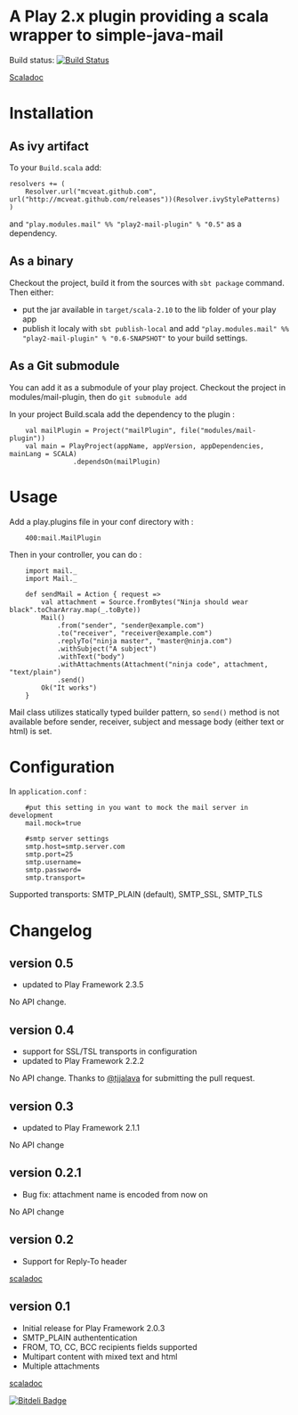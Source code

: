 A Play 2.x plugin providing a scala wrapper to simple-java-mail
===============================================================

Build status: [![Build Status](https://secure.travis-ci.org/mcveat/mail-plugin.png?branch=master)](https://travis-ci.org/mcveat/mail-plugin)

[Scaladoc](http://mcveat.github.io/mail-plugin/api/0.2/index.html)

Installation
============

As ivy artifact
---------------

To your `Build.scala` add:

    resolvers += (
        Resolver.url("mcveat.github.com", url("http://mcveat.github.com/releases"))(Resolver.ivyStylePatterns)
    )

and `"play.modules.mail" %% "play2-mail-plugin" % "0.5"` as a dependency.

As a binary
-----------

Checkout the project, build it from the sources with `sbt package` command. Then either:
* put the jar available in `target/scala-2.10` to the lib folder of your play app
* publish it localy with `sbt publish-local` and add `"play.modules.mail" %% "play2-mail-plugin" % "0.6-SNAPSHOT"` to your build settings.

As a Git submodule
------------------
You can add it as a submodule of your play project.
Checkout the project in modules/mail-plugin, then do `git submodule add`

In your project Build.scala add the dependency to the plugin :

        val mailPlugin = Project("mailPlugin", file("modules/mail-plugin"))
        val main = PlayProject(appName, appVersion, appDependencies, mainLang = SCALA)
                    .dependsOn(mailPlugin)


Usage
=====

Add a play.plugins file in your conf directory with :

        400:mail.MailPlugin

Then in your controller, you can do :

        import mail._
        import Mail._

        def sendMail = Action { request =>
            val attachment = Source.fromBytes("Ninja should wear black".toCharArray.map(_.toByte))
            Mail()
                .from("sender", "sender@example.com")
                .to("receiver", "receiver@example.com")
                .replyTo("ninja master", "master@ninja.com")
                .withSubject("A subject")
                .withText("body")
                .withAttachments(Attachment("ninja code", attachment, "text/plain")
                .send()
            Ok("It works")
        }

Mail class utilizes statically typed builder pattern, so `send()` method is not available before sender, receiver,
subject and message body (either text or html) is set.

Configuration
=============
In `application.conf` :

        #put this setting in you want to mock the mail server in development
        mail.mock=true

        #smtp server settings
        smtp.host=smtp.server.com
        smtp.port=25
        smtp.username=
        smtp.password=
        smtp.transport=

Supported transports: SMTP\_PLAIN (default), SMTP\_SSL, SMTP\_TLS

Changelog
=========

version 0.5
-----------

* updated to Play Framework 2.3.5

No API change.

version 0.4
-----------

* support for SSL/TSL transports in configuration
* updated to Play Framework 2.2.2

No API change. Thanks to [@tjjalava](https://github.com/tjjalava) for submitting the pull request.

version 0.3
-----------

* updated to Play Framework 2.1.1

No API change

version 0.2.1
-------------

* Bug fix: attachment name is encoded from now on

No API change

version 0.2
-----------

* Support for Reply-To header

[scaladoc](http://mcveat.github.io/mail-plugin/api/0.2/index.html)

version 0.1
-----------

* Initial release for Play Framework 2.0.3
* SMTP_PLAIN authententication
* FROM, TO, CC, BCC recipients fields supported
* Multipart content with mixed text and html
* Multiple attachments

[scaladoc](http://mcveat.github.io/mail-plugin/api/0.1/index.html)

[![Bitdeli Badge](https://d2weczhvl823v0.cloudfront.net/mcveat/mail-plugin/trend.png)](https://bitdeli.com/free "Bitdeli Badge")

